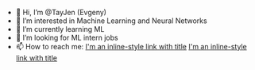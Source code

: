 - 👋 Hi, I’m @TayJen (Evgeny)
- 👀 I’m interested in Machine Learning and Neural Networks
- 🌱 I’m currently learning ML
- 💞️ I’m looking for ML intern jobs
- 📫 How to reach me:
  [I'm an inline-style link with title](https://t.me/holy_guacamole0 "Telegram")
  [I'm an inline-style link with title](https://vk.com/nobody_tayjen "VK")

<!---
TayJen/TayJen is a ✨ special ✨ repository because its `README.md` (this file) appears on your GitHub profile.
You can click the Preview link to take a look at your changes.
--->
